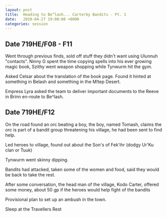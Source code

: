 ```yaml
---
layout: post
title:  Heading to Be^lash... Carterby Bandits - Pt. 1
date:   2020-04-27 19:00:00 +0000
categories: session
---
```


## Date 719HE/F08 - F11

Went through previous finds, sold off stuff they didn't want using Ulunnuh "contacts". Ninny G spent the time copying spells into his ever growing magic book, Szithy went weapon shopping while Tynwurm hit the gym.

Asked Celsar about the translation of the book page. Found it hinted at something in Belash and something in the M!tep Desert. 

Empress Lyra asked the team to deliver important documents to the Reeve in Brinn en-route to Be^lash.

## Date 719HE/F12
On the road found an orc beating a boy, the boy, named Tomash, claims the orc is part of a bandit group threatening his village, he had been sent to find help.

Led heroes to village, found out about the Son's of Fek'ihr (dodgy Ur'Ku clan or Tuuk)

Tynwurm went skinny dipping.

Bandits had attacked, taken some of the women and food, said they would be back to take the rest.

After some conversation, the head man of the village, Kodo Carter, offered some money, about 50 gp if the heroes would help fight of the bandits

Provisional plan to set up an ambush in the town.

Sleep at the Travellers Rest

